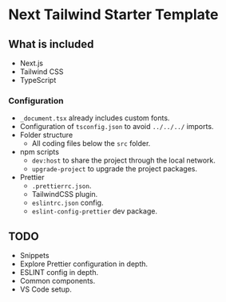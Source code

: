 # Next Tailwind Starter Template

## What is included

- Next.js
- Tailwind CSS
- TypeScript

### Configuration 

- `_document.tsx` already includes custom fonts.
- Configuration of `tsconfig.json` to avoid `../../../` imports.
- Folder structure
  - All coding files below the `src` folder.
- npm scripts
  - `dev:host` to share the project through the local network.
  - `upgrade-project` to upgrade the project packages.
- Prettier
  - `.prettierrc.json`.
  - TailwindCSS plugin.
  - `eslintrc.json` config.
  - `eslint-config-prettier` dev package.

## TODO
- Snippets
- Explore Prettier configuration in depth.
- ESLINT config in depth.
- Common components.
- VS Code setup.